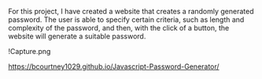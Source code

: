 For this project, I have created a website that creates a randomly generated password. The user is able to specify certain criteria, such as length and complexity 
of the password, and then, with the click of a button, the website will generate a suitable password.

!Capture.png


https://bcourtney1029.github.io/Javascript-Password-Generator/
